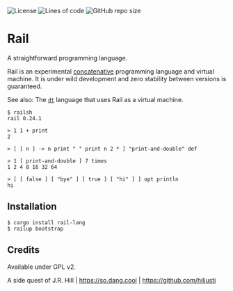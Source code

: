
![License](https://img.shields.io/github/license/hiljusti/rail)
![Lines of code](https://img.shields.io/tokei/lines/github/hiljusti/rail)
![GitHub repo size](https://img.shields.io/github/repo-size/hiljusti/rail)

# Rail

A straightforward programming language.

Rail is an experimental [concatenative](https://concatenative.org/wiki/view/Concatenative%20language)
programming language and virtual machine. It is under wild development and zero
stability between versions is guaranteed.

See also: The [`dt`](https://github.com/hiljusti/dt) language that uses Rail as
a virtual machine.

```
$ railsh
rail 0.24.1

> 1 1 + print
2

> [ [ n ] -> n print " " print n 2 * ] "print-and-double" def

> 1 [ print-and-double ] 7 times
1 2 4 8 16 32 64 

> [ [ false ] [ "bye" ] [ true ] [ "hi" ] ] opt println
hi
```

## Installation

```shell
$ cargo install rail-lang
$ railup bootstrap
```

## Credits

Available under GPL v2.

A side quest of J.R. Hill | https://so.dang.cool | https://github.com/hiljusti
